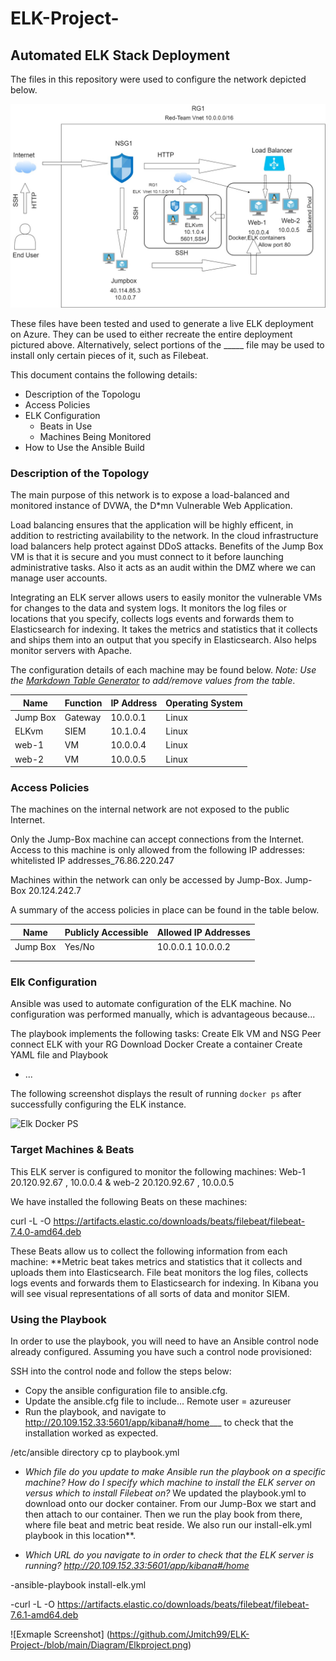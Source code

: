 # ELK-Project-
## Automated ELK Stack Deployment

The files in this repository were used to configure the network depicted below.

![Network Diagrams](Diagram/Project_Elk_Diagram.jpg.jpg)

These files have been tested and used to generate a live ELK deployment on Azure. They can be used to either recreate the entire deployment pictured above. Alternatively, select portions of the _____ file may be used to install only certain pieces of it, such as Filebeat.



This document contains the following details:
- Description of the Topologu
- Access Policies
- ELK Configuration
  - Beats in Use
  - Machines Being Monitored
- How to Use the Ansible Build


### Description of the Topology

The main purpose of this network is to expose a load-balanced and monitored instance of DVWA, the D*mn Vulnerable Web Application.

Load balancing ensures that the application will be highly efficent, in addition to restricting  availability to the network.
In the cloud infrastructure load balancers help protect against DDoS attacks. Benefits of the Jump Box VM is that it is secure and you must connect to it before launching administrative tasks. Also it acts as an audit within the DMZ where we can manage user accounts.

Integrating an ELK server allows users to easily monitor the vulnerable VMs for changes to the data and system logs.
It monitors the log files or locations that you specify, collects logs events and forwards them to Elasticsearch for indexing.
It takes the metrics and statistics that it collects and ships them into an output that you specify in Elasticsearch. Also helps monitor servers with Apache. 

The configuration details of each machine may be found below.
_Note: Use the [Markdown Table Generator](http://www.tablesgenerator.com/markdown_tables) to add/remove values from the table_.

| Name     | Function | IP Address | Operating System |
|----------|----------|------------|------------------|
| Jump Box | Gateway  | 10.0.0.1   | Linux            |
| ELKvm    | SIEM     | 10.1.0.4   | Linux            |
| web-1    | VM       | 10.0.0.4   | Linux            |
| web-2    | VM       | 10.0.0.5   | Linux            |

### Access Policies

The machines on the internal network are not exposed to the public Internet. 

Only the Jump-Box machine can accept connections from the Internet. Access to this machine is only allowed from the following IP addresses:
whitelisted IP addresses_76.86.220.247

Machines within the network can only be accessed by Jump-Box.
Jump-Box 20.124.242.7

A summary of the access policies in place can be found in the table below.

| Name     | Publicly Accessible | Allowed IP Addresses |
|----------|---------------------|----------------------|
| Jump Box | Yes/No              | 10.0.0.1 10.0.0.2    |
|          |                     |                      |
|          |                     |                      |

### Elk Configuration

Ansible was used to automate configuration of the ELK machine. No configuration was performed manually, which is advantageous because...

The playbook implements the following tasks:
Create Elk VM and NSG
Peer connect ELK with your RG 
Download Docker
Create a container
Create YAML file and Playbook
- ...

The following screenshot displays the result of running `docker ps` after successfully configuring the ELK instance.

![Elk Docker PS](Images/docker_ps_output.png)

### Target Machines & Beats
This ELK server is configured to monitor the following machines:
Web-1 20.120.92.67 , 10.0.0.4  & web-2  20.120.92.67  , 10.0.0.5

We have installed the following Beats on these machines:

curl -L -O https://artifacts.elastic.co/downloads/beats/filebeat/filebeat-7.4.0-amd64.deb

These Beats allow us to collect the following information from each machine:
**Metric beat takes metrics and statistics that it collects and uploads them into  Elasticsearch. File beat  monitors the log files, collects logs events and forwards them to Elasticsearch for indexing. In Kibana you will see visual representations of all sorts of data and monitor SIEM.

### Using the Playbook
In order to use the playbook, you will need to have an Ansible control node already configured. Assuming you have such a control node provisioned: 

SSH into the control node and follow the steps below:
- Copy the ansible configuration file to ansible.cfg.
- Update the ansible.cfg file to include... Remote user = azureuser
- Run the playbook, and navigate to http://20.109.152.33:5601/app/kibana#/home___ to check that the installation worked as expected.


/etc/ansible directory cp to playbook.yml

- _Which file do you update to make Ansible run the playbook on a specific machine? How do I specify which machine to install the ELK server on versus which to install Filebeat on?_ We updated the playbook.yml to download onto our docker container. From our Jump-Box we start and then attach to our container. Then we run the play book from there, where file beat and metric beat reside. We also run our install-elk.yml playbook in this location**.



- _Which URL do you navigate to in order to check that the ELK server is running? http://20.109.152.33:5601/app/kibana#/home_


-ansible-playbook install-elk.yml

 -curl -L -O  https://artifacts.elastic.co/downloads/beats/filebeat/filebeat-7.6.1-amd64.deb
 
 
  ![Exmaple Screenshot] (https://github.com/Jmitch99/ELK-Project-/blob/main/Diagram/Elkproject.png)
